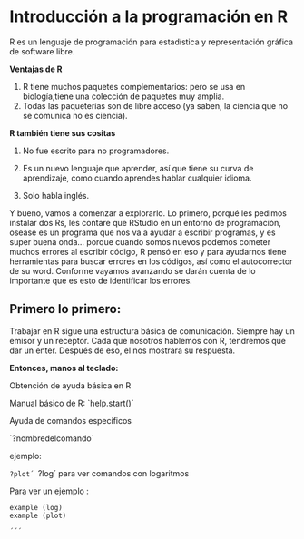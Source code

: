 # Introducción a la programación en R

R es un lenguaje de programación para estadística y representación gráfica de software libre. 

**Ventajas de R**

1. R tiene muchos paquetes complementarios: pero se usa en biología,tiene una colección de paquetes muy amplia.
2. Todas las paqueterías son de libre acceso (ya saben, la ciencia que no se comunica no es ciencia).

**R también tiene sus cositas**

1. No fue escrito para no programadores.
2. Es un nuevo lenguaje que aprender, así que tiene su curva de aprendizaje, como cuando aprendes hablar cualquier idioma.

3. Solo habla inglés.


Y bueno, vamos a comenzar a explorarlo. Lo primero, porqué les pedimos instalar dos Rs, les contare que RStudio en un entorno de programación, osease es un programa que nos va a ayudar a escribir programas, y es super buena onda… porque cuando somos nuevos podemos cometer muchos errores al escribir código, R pensó en eso y para ayudarnos tiene herramientas para buscar errores en los códigos, así como el autocorrector de su word. Conforme vayamos avanzando se darán cuenta de lo importante que es esto de identificar los errores.


## Primero lo primero:

Trabajar en R sigue una estructura básica de comunicación. Siempre hay un emisor y un receptor. Cada que nosotros hablemos con R, tendremos que dar un enter. Después de eso, el nos mostrara su respuesta. 


**Entonces, manos al teclado:**

Obtención de ayuda básica en R

Manual básico de R: `help.start()´

Ayuda de comandos específicos

`?nombredelcomando´ 

ejemplo:

`?plot´
`?log´ para ver comandos con logaritmos

Para ver un ejemplo :

```
example (log)
example (plot)

´´´




